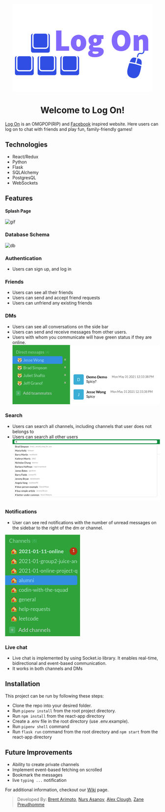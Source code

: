 
<div align="center">
   <img src="https://github.com/brentarimoto/Log-On/blob/main/react-app/src/images/Log-On-Icon.png">
   <h1>Welcome to Log On!</h1>
</div>

[Log On](https://woofwoof-app.herokuapp.com/) is an OMGPOP(RIP) and [Facebook](https://www.slack.com) inspired website. Here users can log on to chat with friends and play fun, family-friendly games!

## Technologies
- React/Redux
- Python
- Flask
- SQLAlchemy
- PostgresQL
- WebSockets

## Features
#### Splash Page
![gif]()

### Database Schema
![db]()

### Authentication
- Users can sign up, and log in

### Friends
- Users can see all their friends
- Users can send and accept friend requests
- Users can unfriend any existing friends

### DMs
- Users can see all conversations on the side bar
- Users can send and receive messages from other users.
- Users with whom you communicate will have green status if they are online.
![dms](https://github.com/CodingInRhythm/slack_clone/blob/main/wiki/images/ui-dms.png)

### Search
- Users can search all channels, including channels that user does not belongs to
- Users can search all other users
![search](https://github.com/CodingInRhythm/slack_clone/blob/main/wiki/images/ui-search.png)

### Notifications
- User can see red notifications with the number of unread messages on the sidebar to the right of the dm or channel.

![notifications](https://github.com/CodingInRhythm/slack_clone/blob/main/wiki/images/ui-notifications.png)

### Live chat
- Live chat is implemented by using Socket.io library. It enables real-time, bidirectional and event-based communication.
- It works in both channels and DMs


## Installation
This project can be run by following these steps:

- Clone the repo into your desired folder.
- Run `pipenv install` from the root project directory.
- Run `npm install` from the react-app directory
- Create a .env file in the root directory (use .env.example).
- Run `pipenv shell` command
- Run `flask run` command from the root directory and `npm start` from the react-app directory

## Future Improvements

- Ability to create private channels
- Implement event-based fetching on scrolled
- Bookmark the messages
- live `typing ...` notification

For additional information, checkout our [Wiki](https://github.com/CodingInRhythm/slack_clone/wiki) page.

> Developed By: [Brent Arimoto](https://github.com/brentarimoto), [Nurs Asanov](https://github.com/nasanov), [Alex Clough](https://github.com/CodingInRhythm), [Zane Preudhomme](https://github.com/zpreudhomme)
